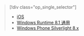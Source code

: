 > [!div class="op_single_selector"]
>- [iOS](../articles/notification-hubs/notification-hubs-ios-xplat-segmented-apns-push-notification.md)
>- [Windows Runtime 8.1 通用](../articles/notification-hubs/notification-hubs-windows-notification-dotnet-push-xplat-segmented-wns.md)
>- [Windows Phone Silverlight 8.x](../articles/notification-hubs/notification-hubs-windows-phone-push-xplat-segmented-mpns-notification.md)